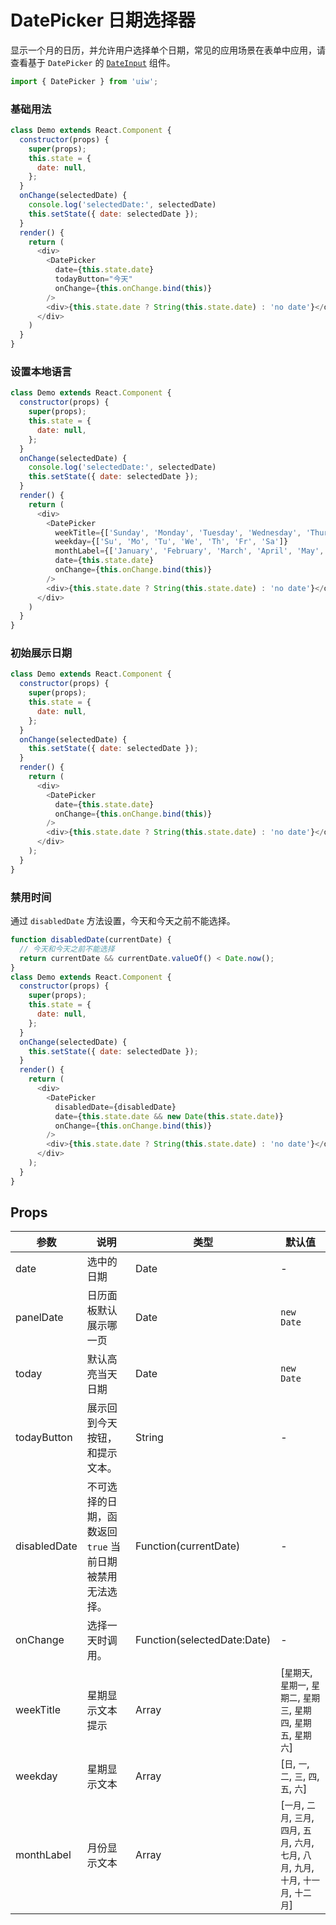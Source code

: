 DatePicker 日期选择器
===

显示一个月的日历，并允许用户选择单个日期，常见的应用场景在表单中应用，请查看基于 `DatePicker` 的 [`DateInput`](#/components/date-input) 组件。

```jsx
import { DatePicker } from 'uiw';
```

### 基础用法

<!--DemoStart,bgWhite--> 
```js
class Demo extends React.Component {
  constructor(props) {
    super(props);
    this.state = {
      date: null,
    };
  }
  onChange(selectedDate) {
    console.log('selectedDate:', selectedDate)
    this.setState({ date: selectedDate });
  }
  render() {
    return (
      <div>
        <DatePicker
          date={this.state.date}
          todayButton="今天"
          onChange={this.onChange.bind(this)}
        />
        <div>{this.state.date ? String(this.state.date) : 'no date'}</div>
      </div>
    )
  }
}
```
<!--End-->

### 设置本地语言

<!--DemoStart,bgWhite--> 
```js
class Demo extends React.Component {
  constructor(props) {
    super(props);
    this.state = {
      date: null,
    };
  }
  onChange(selectedDate) {
    console.log('selectedDate:', selectedDate)
    this.setState({ date: selectedDate });
  }
  render() {
    return (
      <div>
        <DatePicker
          weekTitle={['Sunday', 'Monday', 'Tuesday', 'Wednesday', 'Thursday', 'Friday', 'Saturday']}
          weekday={['Su', 'Mo', 'Tu', 'We', 'Th', 'Fr', 'Sa']}
          monthLabel={['January', 'February', 'March', 'April', 'May', 'June', 'July', 'August', 'September', 'October', 'November', 'December']}
          date={this.state.date}
          onChange={this.onChange.bind(this)}
        />
        <div>{this.state.date ? String(this.state.date) : 'no date'}</div>
      </div>
    )
  }
}
```
<!--End-->

### 初始展示日期

<!--DemoStart,bgWhite--> 
```js
class Demo extends React.Component {
  constructor(props) {
    super(props);
    this.state = {
      date: null,
    };
  }
  onChange(selectedDate) {
    this.setState({ date: selectedDate });
  }
  render() {
    return (
      <div>
        <DatePicker
          date={this.state.date}
          onChange={this.onChange.bind(this)}
        />
        <div>{this.state.date ? String(this.state.date) : 'no date'}</div>
      </div>
    );
  }
}
```
<!--End-->

### 禁用时间

通过 `disabledDate` 方法设置，今天和今天之前不能选择。

<!--DemoStart,bgWhite--> 
```js
function disabledDate(currentDate) {
  // 今天和今天之前不能选择
  return currentDate && currentDate.valueOf() < Date.now();
}
class Demo extends React.Component {
  constructor(props) {
    super(props);
    this.state = {
      date: null,
    };
  }
  onChange(selectedDate) {
    this.setState({ date: selectedDate });
  }
  render() {
    return (
      <div>
        <DatePicker
          disabledDate={disabledDate}
          date={this.state.date && new Date(this.state.date)}
          onChange={this.onChange.bind(this)}
        />
        <div>{this.state.date ? String(this.state.date) : 'no date'}</div>
      </div>
    );
  }
}
```
<!--End-->

## Props

| 参数 | 说明 | 类型 | 默认值 |
|--------- |-------- |--------- |-------- |
| date | 选中的日期 | Date | - |
| panelDate | 日历面板默认展示哪一页 | Date | `new Date` |
| today | 默认高亮当天日期 | Date | `new Date` |
| todayButton | 展示回到今天按钮，和提示文本。 | String | - |
| disabledDate | 不可选择的日期，函数返回 `true` 当前日期被禁用无法选择。 | Function(currentDate) | - |
| onChange | 选择一天时调用。 | Function(selectedDate:Date) | - |
| weekTitle | 星期显示文本提示 | Array | \[`星期天`, `星期一`, `星期二`, `星期三`, `星期四`, `星期五`, `星期六`\] |
| weekday | 星期显示文本 | Array | \[`日`, `一`, `二`, `三`, `四`, `五`, `六`\] |
| monthLabel | 月份显示文本 | Array | \[`一月`, `二月`, `三月`, `四月`, `五月`, `六月`, `七月`, `八月`, `九月`, `十月`, `十一月`, `十二月`\] |